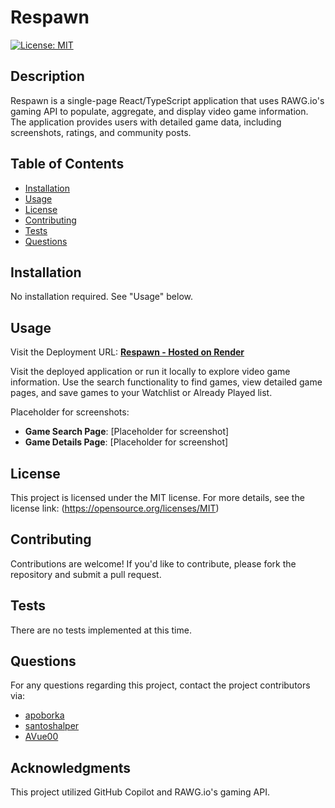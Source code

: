 # Respawn
[![License: MIT](https://img.shields.io/badge/License-MIT-yellow.svg)](https://opensource.org/licenses/MIT)

## Description
Respawn is a single-page React/TypeScript application that uses RAWG.io's gaming API to populate, aggregate, and display video game information. The application provides users with detailed game data, including screenshots, ratings, and community posts.

## Table of Contents
- [Installation](#installation)
- [Usage](#usage)
- [License](#license)
- [Contributing](#contributing)
- [Tests](#tests)
- [Questions](#questions)

## Installation
No installation required. See "Usage" below.

## Usage
Visit the Deployment URL: **[Respawn - Hosted on Render](https://respawn-ult4.onrender.com/)**

Visit the deployed application or run it locally to explore video game information. Use the search functionality to find games, view detailed game pages, and save games to your Watchlist or Already Played list.

Placeholder for screenshots:
- **Game Search Page**: [Placeholder for screenshot]
- **Game Details Page**: [Placeholder for screenshot]

## License
This project is licensed under the MIT license. For more details, see the license link: (https://opensource.org/licenses/MIT)

## Contributing
Contributions are welcome! If you'd like to contribute, please fork the repository and submit a pull request.

## Tests
There are no tests implemented at this time.

## Questions
For any questions regarding this project, contact the project contributors via:  
- [apoborka](https://github.com/apoborka)  
- [santoshalper](https://github.com/santoshalper)  
- [AVue00](https://github.com/AVue00)

## Acknowledgments
This project utilized GitHub Copilot and RAWG.io's gaming API.